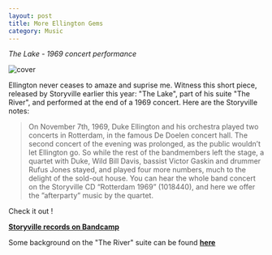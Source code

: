 ```yaml
---
layout: post
title: More Ellington Gems
category: Music
---
```


*The Lake - 1969 concert performance*

![cover](https://user-images.githubusercontent.com/33669641/166097504-4b30c286-e058-48cc-b0e4-ce0165ac54cf.jpg)



Ellington never ceases to amaze and suprise me. Witness this short piece, released by Storyville earlier this year: "The Lake", part of his suite "The River", and performed at the end of a 1969 concert. Here are the Storyville notes: 

 

>On November 7th, 1969, Duke Ellington and his orchestra played two concerts in Rotterdam, in the famous De Doelen concert hall. The second concert of the evening was prolonged, as the public wouldn’t let Ellington go. So while the rest of the bandmembers left the stage, a quartet with Duke, Wild Bill Davis, bassist Victor Gaskin and drummer Rufus Jones stayed, and played four more numbers, much to the delight of the sold-out house. You can hear the whole band concert on the Storyville CD “Rotterdam 1969” (1018440), and here we offer the ”afterparty” music by the quartet.

 

Check it out ! 

**[Storyville records on Bandcamp](https://storyvillerecords.bandcamp.com/track/the-lake)**

Some background on the "The River" suite can be found **[here](https://www.laphil.com/musicdb/pieces/3822/the-river-suite?)**
